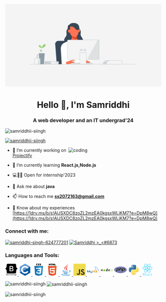 ![Banner](https://github.com/Samriddhii-Siingh/Samriddhii-Siingh/blob/main/images/working.gif)
<h1 align="center">Hello 👋, I'm Samriddhi</h1>
<h3 align="center">A web developer and an IT undergrad'24</h3>

<p align="left"> <img src="https://komarev.com/ghpvc/?username=samriddhii-siingh&label=Profile%20views&color=0e75b6&style=flat" alt="samriddhii-siingh" /> </p>

<p align="left"> <a href="https://github.com/ryo-ma/github-profile-trophy"><img src="https://github-profile-trophy.vercel.app/?username=samriddhii-siingh" alt="samriddhii-siingh" /></a> </p>

<img align="right" src="https://github.com/Samriddhii-Siingh/Samriddhii-Siingh/blob/main/images/coding.gif" alt="coding" width="300" />

- 🔭 I’m currently working on [Projectify](https://github.com/Samriddhii-Siingh/Projectify)

- 🌱 I’m currently learning **React.js,Node.js**

- 💻👨‍💻 Open for internship'2023

- 💬 Ask me about **java**

- 📫 How to reach me **ss2072163@gmail.com**

- 📄 Know about my experiences [https://1drv.ms/b/s!AlJSXDC8zoZL2mzEA0kgsxWLjKM7?e=DpM8wQ](https://1drv.ms/b/s!AlJSXDC8zoZL2mzEA0kgsxWLjKM7?e=DpM8wQ)

<h3 align="left">Connect with me:</h3>
<p align="left">
<a href="https://linkedin.com/in/samriddhi-singh-624777201" target="blank"><img align="center" src="https://raw.githubusercontent.com/rahuldkjain/github-profile-readme-generator/master/src/images/icons/Social/linked-in-alt.svg" alt="samriddhi-singh-624777201" height="30" width="40" /></a>
<a href="https://discord.gg/Samriddhi >_<#6873" target="blank"><img align="center" src="https://raw.githubusercontent.com/rahuldkjain/github-profile-readme-generator/master/src/images/icons/Social/discord.svg" alt="Samriddhi >_<#6873" height="30" width="40" /></a>
</p>

<h3 align="left">Languages and Tools:</h3>
<p align="left"> <a href="https://getbootstrap.com" target="_blank" rel="noreferrer"> <img src="https://raw.githubusercontent.com/devicons/devicon/master/icons/bootstrap/bootstrap-plain-wordmark.svg" alt="bootstrap" width="40" height="40"/> </a> <a href="https://www.cprogramming.com/" target="_blank" rel="noreferrer"> <img src="https://raw.githubusercontent.com/devicons/devicon/master/icons/c/c-original.svg" alt="c" width="40" height="40"/> </a> <a href="https://www.w3schools.com/css/" target="_blank" rel="noreferrer"> <img src="https://raw.githubusercontent.com/devicons/devicon/master/icons/css3/css3-original-wordmark.svg" alt="css3" width="40" height="40"/> </a> <a href="https://www.w3.org/html/" target="_blank" rel="noreferrer"> <img src="https://raw.githubusercontent.com/devicons/devicon/master/icons/html5/html5-original-wordmark.svg" alt="html5" width="40" height="40"/> </a> <a href="https://www.java.com" target="_blank" rel="noreferrer"> <img src="https://raw.githubusercontent.com/devicons/devicon/master/icons/java/java-original.svg" alt="java" width="40" height="40"/> </a> <a href="https://developer.mozilla.org/en-US/docs/Web/JavaScript" target="_blank" rel="noreferrer"> <img src="https://raw.githubusercontent.com/devicons/devicon/master/icons/javascript/javascript-original.svg" alt="javascript" width="40" height="40"/> </a> <a href="https://www.mysql.com/" target="_blank" rel="noreferrer"> <img src="https://raw.githubusercontent.com/devicons/devicon/master/icons/mysql/mysql-original-wordmark.svg" alt="mysql" width="40" height="40"/> </a> <a href="https://nodejs.org" target="_blank" rel="noreferrer"> <img src="https://raw.githubusercontent.com/devicons/devicon/master/icons/nodejs/nodejs-original-wordmark.svg" alt="nodejs" width="40" height="40"/> </a> <a href="https://www.php.net" target="_blank" rel="noreferrer"> <img src="https://raw.githubusercontent.com/devicons/devicon/master/icons/php/php-original.svg" alt="php" width="40" height="40"/> </a> <a href="https://www.python.org" target="_blank" rel="noreferrer"> <img src="https://raw.githubusercontent.com/devicons/devicon/master/icons/python/python-original.svg" alt="python" width="40" height="40"/> </a> <a href="https://reactjs.org/" target="_blank" rel="noreferrer"> <img src="https://raw.githubusercontent.com/devicons/devicon/master/icons/react/react-original-wordmark.svg" alt="react" width="40" height="40"/> </a> </p>

<p><img align="left" src="https://github-readme-stats.vercel.app/api/top-langs?username=samriddhii-siingh&show_icons=true&locale=en&layout=compact" alt="samriddhii-siingh" /></p>

<p>&nbsp;<img align="center" src="https://github-readme-stats.vercel.app/api?username=samriddhii-siingh&show_icons=true&locale=en&include_all_commits=true&count_private=true" alt="samriddhii-siingh" /></p>

<p><img align="center" src="https://github-readme-streak-stats.herokuapp.com/?user=samriddhii-siingh&" alt="samriddhii-siingh" /></p>

